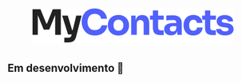 <h1 align="center">
  <img src="src/assets/images/logo.svg" />
</h1>

<h2>Em desenvolvimento 🚀</h2>
